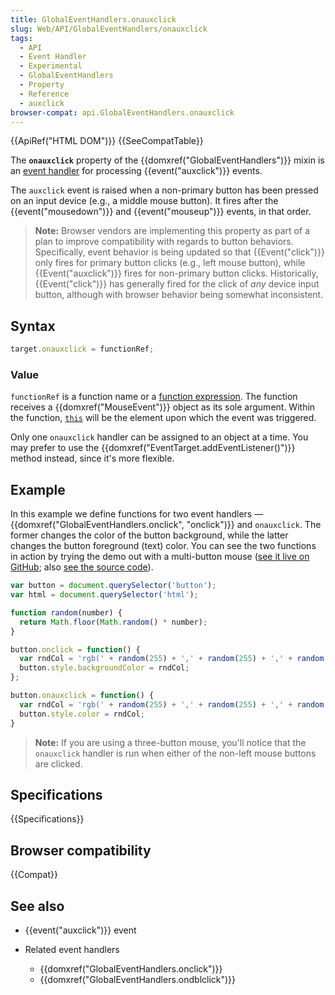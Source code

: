 ```yaml
---
title: GlobalEventHandlers.onauxclick
slug: Web/API/GlobalEventHandlers/onauxclick
tags:
  - API
  - Event Handler
  - Experimental
  - GlobalEventHandlers
  - Property
  - Reference
  - auxclick
browser-compat: api.GlobalEventHandlers.onauxclick
---
```

{{ApiRef("HTML DOM")}} {{SeeCompatTable}}

The **`onauxclick`** property of the
{{domxref("GlobalEventHandlers")}} mixin is an [event handler](/en-US/docs/Web/Events/Event_handlers) for
processing {{event("auxclick")}} events.

The `auxclick` event is raised when a non-primary button has been pressed on
an input device (e.g., a middle mouse button). It fires after the {{event("mousedown")}}
and {{event("mouseup")}} events, in that order.

> **Note:** Browser vendors are implementing this property as part of a
> plan to improve compatibility with regards to button behaviors. Specifically, event
> behavior is being updated so that {{Event("click")}} only fires for primary button
> clicks (e.g., left mouse button), while {{Event("auxclick")}} fires for non-primary
> button clicks. Historically, {{Event("click")}} has generally fired for the click of
> _any_ device input button, although with browser behavior being somewhat
> inconsistent.

## Syntax

```js
target.onauxclick = functionRef;
```

### Value

`functionRef` is a function name or a [function
expression](/en-US/docs/Web/JavaScript/Reference/Operators/function). The function receives a {{domxref("MouseEvent")}} object as its sole
argument. Within the function,
[`this`](/en-US/docs/Web/JavaScript/Reference/Operators/this) will
be the element upon which the event was triggered.

Only one `onauxclick` handler can be assigned to an object at a time. You
may prefer to use the {{domxref("EventTarget.addEventListener()")}} method instead,
since it's more flexible.

## Example

In this example we define functions for two event handlers —
{{domxref("GlobalEventHandlers.onclick", "onclick")}} and `onauxclick`. The
former changes the color of the button background, while the latter changes the button
foreground (text) color. You can see the two functions in action by trying the demo out
with a multi-button mouse ([see it
live on GitHub](https://mdn.github.io/dom-examples/auxclick/); also [see the
source code](https://github.com/mdn/dom-examples/blob/master/auxclick/index.html)).

```js
var button = document.querySelector('button');
var html = document.querySelector('html');

function random(number) {
  return Math.floor(Math.random() * number);
}

button.onclick = function() {
  var rndCol = 'rgb(' + random(255) + ',' + random(255) + ',' + random(255) + ')';
  button.style.backgroundColor = rndCol;
};

button.onauxclick = function() {
  var rndCol = 'rgb(' + random(255) + ',' + random(255) + ',' + random(255) + ')';
  button.style.color = rndCol;
}
```

> **Note:** If you are using a three-button mouse, you'll notice that the
> `onauxclick` handler is run when either of the non-left mouse buttons are
> clicked.

## Specifications

{{Specifications}}

## Browser compatibility

{{Compat}}

## See also

- {{event("auxclick")}} event
- Related event handlers

  - {{domxref("GlobalEventHandlers.onclick")}}
  - {{domxref("GlobalEventHandlers.ondblclick")}}
